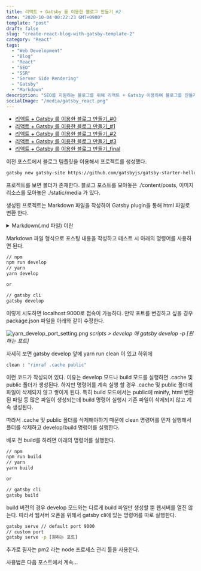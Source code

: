 ```yaml
---
title: 리액트 + Gatsby 를 이용한 블로그 만들기_#2
date: "2020-10-04 00:22:23 GMT+0900"
template: "post"
draft: false
slug: "create-react-blog-with-gatsby-template-2"
category: "React"
tags:
  - "Web Development"
  - "Blog"
  - "React"
  - "SEO"
  - "SSR"
  - "Server Side Rendering"
  - "Gatsby"
  - "Markdown"
description: "SEO를 지원하는 블로그를 위해 리액트 + Gatsby 이용하여 블로그를 만들자. #2 기본적인 Gatsby 사용법!"
socialImage: "/media/gatsby_react.png"
---
```


- [리액트 + Gatsby 를 이용한 블로그 만들기\_#0](/posts/create-react-blog-with-gatsby-template-0)
- [리액트 + Gatsby 를 이용한 블로그 만들기\_#1](/posts/create-react-blog-with-gatsby-template-1)
- [리액트 + Gatsby 를 이용한 블로그 만들기\_#2](/posts/create-react-blog-with-gatsby-template-2)
- [리액트 + Gatsby 를 이용한 블로그 만들기\_#3](/posts/create-react-blog-with-gatsby-template-3)
- [리액트 + Gatsby 를 이용한 블로그 만들기\_final](/posts/create-react-blog-with-gatsby-template-final)

이전 포스트에서 블로그 템플릿을 이용해서 프로젝트를 생성했다.

```bash
gatsby new gatsby-site https://github.com/gatsbyjs/gatsby-starter-hello-world
```

프로젝트를 보면 볼더가 존재한다. 블로그 포스트를 모아놓은 ./content/posts, 이미지 리소스를 모아놓은 ./static/media 가 있다.

생성된 프로젝트는 Markdown 파일을 작성하여 Gatsby plugin을 통해 html 파일로 변환 한다.

<details>
    <summary>Markdown(.md 파일) 이란</summary>

    markdown은 일반 텍스트 기반의 가벼운 마크업(MarkUp) 언어다.

    다른 마크업 언어에 비해 상당히 문법이 간단하고 사용하기 쉬우며

    HTML 파일 형식으로 손쉽게 변경이 가능하기 때문에 README 파일로 이용된다.

    단, 간단한 형식이기 때문에 모든 HTML 태그가 지원되는 것은 아니다.

    자세한 내용은 추후 포스팅하도록 하겠다.

</details>

Markdown 파일 형식으로 포스팅 내용을 작성하고 테스트 시 아래의 명령어를 사용하면 된다.

```bash
// npm
npm run develop
// yarn
yarn develop

or

// gatsby cli
gatsby develop
```

이렇게 시도하면 localhost:9000로 접속이 가능하다. 만약 포트를 변경하고 싶을 경우 package.json 파일을 아래와 같이 수정한다.

![yarn_develop_port_setting.png](/media/yarn_develop_port_setting.png) _scripts > develop 에 gatsby develop -p [원하는 포트]_

자세히 보면 gatsby develop 앞에 yarn run clean 이 있고 하위에

```bash
clean : "rimraf .cache public"
```

이런 코드가 작성되어 있다. 이유는 develop 모드나 build 모드를 실행하면 .cache 및 public 폴더가 생성된다. 하지만 명령어를 계속 실행 할 경우 .cache 및 public 폴더에 파일이 삭제되지 않고 쌓이게 된다. 특히 build 모드에서는 public에 minify, html 변환된 파일 등 많은 파일이 생성되는데 build 명령어 실행시 기존 파일이 삭제되지 않고 계속 생성된다.

따라서 .cache 및 public 폴더를 삭제해야하기 때문에 clean 명령어를 먼저 실행해서 폴더를 삭제하고 develop/build 명렁어를 실행한다.

배포 전 build를 하려면 아래의 명령어를 실행한다.

```bash
// npm
npm run build
// yarn
yarn build

or

// gatsby cli
gatsby build
```

build 버전의 경우 develop 모드와는 다르게 build 파일만 생성할 뿐 웹서버를 열진 않는다. 따라서 웹서버 오픈을 위해서 gatsby cli에 있는 명령어를 따로 실행한다.

```bash
gatsby serve // default port 9000
// custom port
gatsby serve -p [원하는 포트]
```

추가로 필자는 pm2 라는 node 프로세스 관리 툴을 사용한다.

사용법은 다음 포스트에서 계속...
